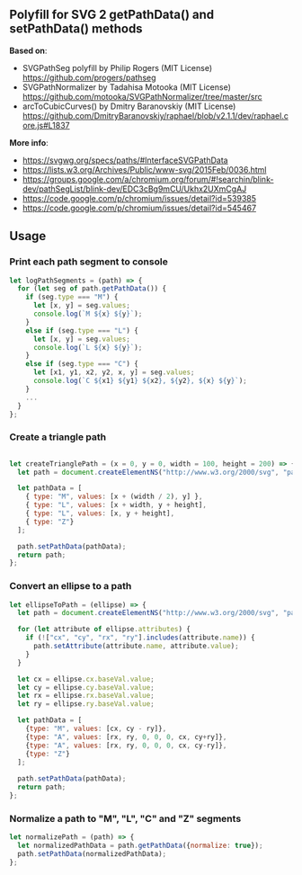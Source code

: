 ## Polyfill for SVG 2 getPathData() and setPathData() methods

**Based on**:
- SVGPathSeg polyfill by Philip Rogers (MIT License)
  https://github.com/progers/pathseg
- SVGPathNormalizer by Tadahisa Motooka (MIT License)
  https://github.com/motooka/SVGPathNormalizer/tree/master/src
- arcToCubicCurves() by Dmitry Baranovskiy (MIT License)
  https://github.com/DmitryBaranovskiy/raphael/blob/v2.1.1/dev/raphael.core.js#L1837

**More info**:
- https://svgwg.org/specs/paths/#InterfaceSVGPathData
- https://lists.w3.org/Archives/Public/www-svg/2015Feb/0036.html
- https://groups.google.com/a/chromium.org/forum/#!searchin/blink-dev/pathSegList/blink-dev/EDC3cBg9mCU/Ukhx2UXmCgAJ
- https://code.google.com/p/chromium/issues/detail?id=539385
- https://code.google.com/p/chromium/issues/detail?id=545467

## Usage

### Print each path segment to console

```js
let logPathSegments = (path) => {
  for (let seg of path.getPathData()) {
    if (seg.type === "M") {
      let [x, y] = seg.values;
      console.log(`M ${x} ${y}`);
    }
    else if (seg.type === "L") {
      let [x, y] = seg.values;
      console.log(`L ${x} ${y}`);
    }
    else if (seg.type === "C") {
      let [x1, y1, x2, y2, x, y] = seg.values;
      console.log(`C ${x1} ${y1} ${x2}, ${y2}, ${x} ${y}`);
    }
    ...
  }
};
```

### Create a triangle path

```js

let createTrianglePath = (x = 0, y = 0, width = 100, height = 200) => {
  let path = document.createElementNS("http://www.w3.org/2000/svg", "path");

  let pathData = [
    { type: "M", values: [x + (width / 2), y] },
    { type: "L", values: [x + width, y + height],
    { type: "L", values: [x, y + height],
    { type: "Z"}
  ];

  path.setPathData(pathData);
  return path;
};
```

### Convert an ellipse to a path

```js
let ellipseToPath = (ellipse) => {
  let path = document.createElementNS("http://www.w3.org/2000/svg", "path");

  for (let attribute of ellipse.attributes) {
    if (!["cx", "cy", "rx", "ry"].includes(attribute.name)) {
      path.setAttribute(attribute.name, attribute.value);
    }
  }

  let cx = ellipse.cx.baseVal.value;
  let cy = ellipse.cy.baseVal.value;
  let rx = ellipse.rx.baseVal.value;
  let ry = ellipse.ry.baseVal.value;

  let pathData = [
    {type: "M", values: [cx, cy - ry]},
    {type: "A", values: [rx, ry, 0, 0, 0, cx, cy+ry]},
    {type: "A", values: [rx, ry, 0, 0, 0, cx, cy-ry]},
    {type: "Z"}
  ];
  
  path.setPathData(pathData);
  return path;
};
```

### Normalize a path to "M", "L", "C" and "Z" segments

```js
let normalizePath = (path) => {
  let normalizedPathData = path.getPathData({normalize: true});
  path.setPathData(normalizedPathData);
};
```
